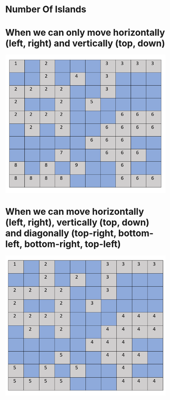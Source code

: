 # Number Of Islands


# When we can only move horizontally (left, right) and vertically (top, down)
![When we can move to only right left](right-left-top-down.PNG?raw=true "Title")


# When we can move horizontally (left, right), vertically (top, down) and diagonally (top-right, bottom-left, bottom-right, top-left)
![When we can move to only right left and diagonally](right-left-top-down-diagonal.PNG?raw=true "Title")
